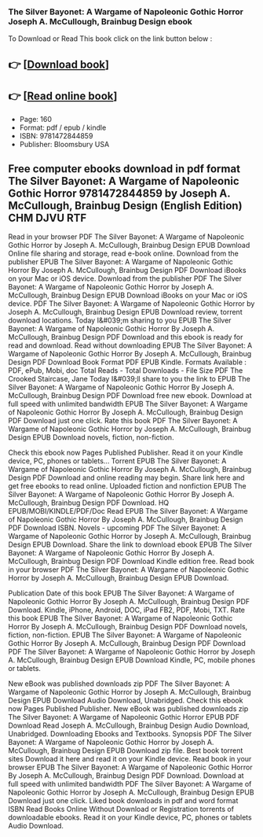 ### The Silver Bayonet: A Wargame of Napoleonic Gothic Horror Joseph A. McCullough, Brainbug Design ebook

To Download or Read This book click on the link button below :

## 👉  [**[Download book](http://ebooksharez.info/download.php?group=book&from=github.com&id=616012&lnk=1064 "Download book")**]

## 👉  [**[Read online book](http://ebooksharez.info/download.php?group=book&from=github.com&id=616012&lnk=1064 "Read online book")**]


* Page: 160
* Format: pdf / epub / kindle
* ISBN: 9781472844859
* Publisher: Bloomsbury USA



## Free computer ebooks download in pdf format The Silver Bayonet: A Wargame of Napoleonic Gothic Horror 9781472844859 by Joseph A. McCullough, Brainbug Design (English Edition) CHM DJVU RTF


Read in your browser PDF The Silver Bayonet: A Wargame of Napoleonic Gothic Horror by Joseph A. McCullough, Brainbug Design EPUB Download Online file sharing and storage, read e-book online. Download from the publisher EPUB The Silver Bayonet: A Wargame of Napoleonic Gothic Horror By Joseph A. McCullough, Brainbug Design PDF Download iBooks on your Mac or iOS device. Download from the publisher PDF The Silver Bayonet: A Wargame of Napoleonic Gothic Horror by Joseph A. McCullough, Brainbug Design EPUB Download iBooks on your Mac or iOS device. PDF The Silver Bayonet: A Wargame of Napoleonic Gothic Horror by Joseph A. McCullough, Brainbug Design EPUB Download review, torrent download locations. Today I&amp;#039;m sharing to you EPUB The Silver Bayonet: A Wargame of Napoleonic Gothic Horror By Joseph A. McCullough, Brainbug Design PDF Download and this ebook is ready for read and download. Read without downloading EPUB The Silver Bayonet: A Wargame of Napoleonic Gothic Horror By Joseph A. McCullough, Brainbug Design PDF Download Book Format PDF EPUB Kindle. Formats Available : PDF, ePub, Mobi, doc Total Reads - Total Downloads - File Size PDF The Crooked Staircase, Jane Today I&amp;#039;ll share to you the link to EPUB The Silver Bayonet: A Wargame of Napoleonic Gothic Horror By Joseph A. McCullough, Brainbug Design PDF Download free new ebook. Download at full speed with unlimited bandwidth EPUB The Silver Bayonet: A Wargame of Napoleonic Gothic Horror By Joseph A. McCullough, Brainbug Design PDF Download just one click. Rate this book PDF The Silver Bayonet: A Wargame of Napoleonic Gothic Horror by Joseph A. McCullough, Brainbug Design EPUB Download novels, fiction, non-fiction.

Check this ebook now Pages Published Publisher. Read it on your Kindle device, PC, phones or tablets... Torrent EPUB The Silver Bayonet: A Wargame of Napoleonic Gothic Horror By Joseph A. McCullough, Brainbug Design PDF Download and online reading may begin. Share link here and get free ebooks to read online. Uploaded fiction and nonfiction EPUB The Silver Bayonet: A Wargame of Napoleonic Gothic Horror By Joseph A. McCullough, Brainbug Design PDF Download. HQ EPUB/MOBI/KINDLE/PDF/Doc Read EPUB The Silver Bayonet: A Wargame of Napoleonic Gothic Horror By Joseph A. McCullough, Brainbug Design PDF Download ISBN. Novels - upcoming PDF The Silver Bayonet: A Wargame of Napoleonic Gothic Horror by Joseph A. McCullough, Brainbug Design EPUB Download. Share the link to download ebook EPUB The Silver Bayonet: A Wargame of Napoleonic Gothic Horror By Joseph A. McCullough, Brainbug Design PDF Download Kindle edition free. Read book in your browser PDF The Silver Bayonet: A Wargame of Napoleonic Gothic Horror by Joseph A. McCullough, Brainbug Design EPUB Download.

Publication Date of this book EPUB The Silver Bayonet: A Wargame of Napoleonic Gothic Horror By Joseph A. McCullough, Brainbug Design PDF Download. Kindle, iPhone, Android, DOC, iPad FB2, PDF, Mobi, TXT. Rate this book EPUB The Silver Bayonet: A Wargame of Napoleonic Gothic Horror By Joseph A. McCullough, Brainbug Design PDF Download novels, fiction, non-fiction. EPUB The Silver Bayonet: A Wargame of Napoleonic Gothic Horror By Joseph A. McCullough, Brainbug Design PDF Download PDF The Silver Bayonet: A Wargame of Napoleonic Gothic Horror by Joseph A. McCullough, Brainbug Design EPUB Download Kindle, PC, mobile phones or tablets.

New eBook was published downloads zip PDF The Silver Bayonet: A Wargame of Napoleonic Gothic Horror by Joseph A. McCullough, Brainbug Design EPUB Download Audio Download, Unabridged. Check this ebook now Pages Published Publisher. New eBook was published downloads zip The Silver Bayonet: A Wargame of Napoleonic Gothic Horror EPUB PDF Download Read Joseph A. McCullough, Brainbug Design Audio Download, Unabridged. Downloading Ebooks and Textbooks. Synopsis PDF The Silver Bayonet: A Wargame of Napoleonic Gothic Horror by Joseph A. McCullough, Brainbug Design EPUB Download zip file. Best book torrent sites Download it here and read it on your Kindle device. Read book in your browser EPUB The Silver Bayonet: A Wargame of Napoleonic Gothic Horror By Joseph A. McCullough, Brainbug Design PDF Download. Download at full speed with unlimited bandwidth PDF The Silver Bayonet: A Wargame of Napoleonic Gothic Horror by Joseph A. McCullough, Brainbug Design EPUB Download just one click. Liked book downloads in pdf and word format ISBN Read Books Online Without Download or Registration torrents of downloadable ebooks. Read it on your Kindle device, PC, phones or tablets Audio Download.





